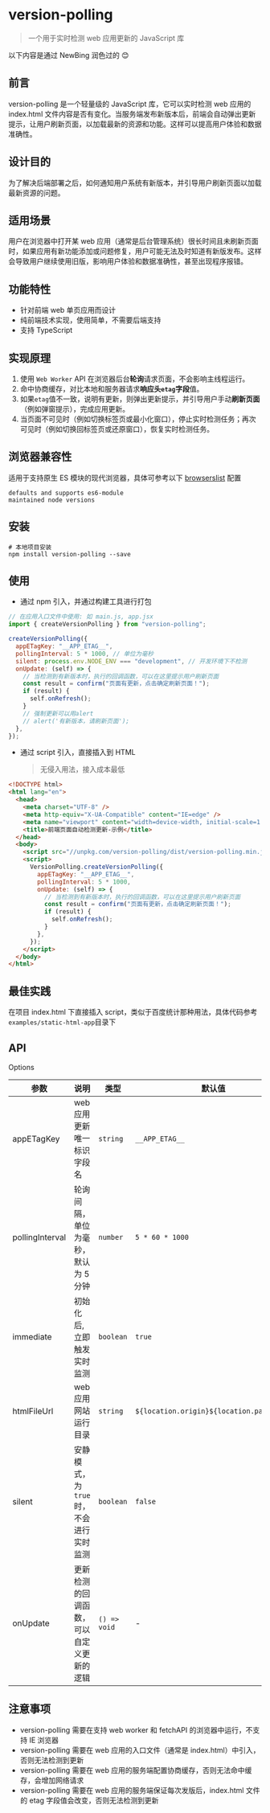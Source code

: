 # version-polling

> 一个用于实时检测 web 应用更新的 JavaScript 库

以下内容是通过 NewBing 润色过的 😊

## 前言

version-polling 是一个轻量级的 JavaScript 库，它可以实时检测 web 应用的 index.html 文件内容是否有变化。当服务端发布新版本后，前端会自动弹出更新提示，让用户刷新页面，以加载最新的资源和功能。这样可以提高用户体验和数据准确性。

## 设计目的

为了解决后端部署之后，如何通知用户系统有新版本，并引导用户刷新页面以加载最新资源的问题。

## 适用场景

用户在浏览器中打开某 web 应用（通常是后台管理系统）很长时间且未刷新页面时，如果应用有新功能添加或问题修复，用户可能无法及时知道有新版发布。这样会导致用户继续使用旧版，影响用户体验和数据准确性，甚至出现程序报错。

## 功能特性

- 针对前端 web 单页应用而设计
- 纯前端技术实现，使用简单，不需要后端支持
- 支持 TypeScript

## 实现原理

1. 使用 `Web Worker` API 在浏览器后台**轮询**请求页面，不会影响主线程运行。
2. 命中协商缓存，对比本地和服务器请求**响应头`etag`字段**值。
3. 如果`etag`值不一致，说明有更新，则弹出更新提示，并引导用户手动**刷新页面**（例如弹窗提示），完成应用更新。
4. 当页面不可见时（例如切换标签页或最小化窗口），停止实时检测任务；再次可见时（例如切换回标签页或还原窗口），恢复实时检测任务。

## 浏览器兼容性

适用于支持原生 ES 模块的现代浏览器，具体可参考以下 [browserslist](https://github.com/browserslist/browserslist) 配置

```
defaults and supports es6-module
maintained node versions
```

## 安装

```shell
# 本地项目安装
npm install version-polling --save
```

## 使用

- 通过 npm 引入，并通过构建工具进行打包

```javascript
// 在应用入口文件中使用: 如 main.js, app.jsx
import { createVersionPolling } from "version-polling";

createVersionPolling({
  appETagKey: "__APP_ETAG__",
  pollingInterval: 5 * 1000, // 单位为毫秒
  silent: process.env.NODE_ENV === "development", // 开发环境下不检测
  onUpdate: (self) => {
    // 当检测到有新版本时，执行的回调函数，可以在这里提示用户刷新页面
    const result = confirm("页面有更新，点击确定刷新页面！");
    if (result) {
      self.onRefresh();
    }
    // 强制更新可以用alert
    // alert('有新版本，请刷新页面');
  },
});
```

- 通过 script 引入，直接插入到 HTML
  > 无侵入用法，接入成本最低

```html
<!DOCTYPE html>
<html lang="en">
  <head>
    <meta charset="UTF-8" />
    <meta http-equiv="X-UA-Compatible" content="IE=edge" />
    <meta name="viewport" content="width=device-width, initial-scale=1.0" />
    <title>前端页面自动检测更新-示例</title>
  </head>
  <body>
    <script src="//unpkg.com/version-polling/dist/version-polling.min.js"></script>
    <script>
      VersionPolling.createVersionPolling({
        appETagKey: "__APP_ETAG__",
        pollingInterval: 5 * 1000,
        onUpdate: (self) => {
          // 当检测到有新版本时，执行的回调函数，可以在这里提示用户刷新页面
          const result = confirm("页面有更新，点击确定刷新页面！");
          if (result) {
            self.onRefresh();
          }
        },
      });
    </script>
  </body>
</html>
```

## 最佳实践

在项目 index.html 下直接插入 script，类似于百度统计那种用法，具体代码参考`examples/static-html-app`目录下

## API

Options

| 参数            | 说明                                     | 类型         | 默认值                                   |
| --------------- | ---------------------------------------- | ------------ | ---------------------------------------- |
| appETagKey      | web 应用更新唯一标识字段名               | `string`     | `__APP_ETAG__`                           |
| pollingInterval | 轮询间隔，单位为毫秒，默认为 5 分钟      | `number`     | `5 * 60 * 1000 `                         |
| immediate       | 初始化后, 立即触发实时监测               | `boolean`    | `true`                                   |
| htmlFileUrl     | web 应用网站运行目录                     | `string`     | `${location.origin}${location.pathname}` |
| silent          | 安静模式，为`true`时，不会进行实时监测   | `boolean`    | `false`                                  |
| onUpdate        | 更新检测的回调函数，可以自定义更新的逻辑 | `() => void` | -                                        |

## 注意事项

- version-polling 需要在支持 web worker 和 fetchAPI 的浏览器中运行，不支持 IE 浏览器
- version-polling 需要在 web 应用的入口文件（通常是 index.html）中引入，否则无法检测到更新
- version-polling 需要在 web 应用的服务端配置协商缓存，否则无法命中缓存，会增加网络请求
- version-polling 需要在 web 应用的服务端保证每次发版后，index.html 文件的 etag 字段值会改变，否则无法检测到更新
